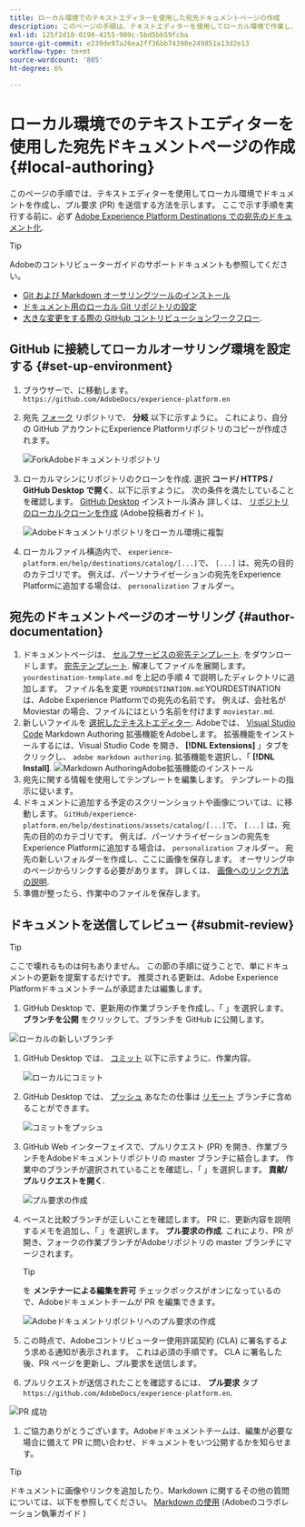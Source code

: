 ```yaml
---
title: ローカル環境でのテキストエディターを使用した宛先ドキュメントページの作成
description: このページの手順は、テキストエディターを使用してローカル環境で作業し、Experience Platform先のドキュメントページを作成してレビュー用に送信する方法を示します。
exl-id: 125f2d10-0190-4255-909c-5bd5bb59fcba
source-git-commit: e239de97a26ea2ff36bb74390e249851a13d2e13
workflow-type: tm+mt
source-wordcount: '885'
ht-degree: 6%

---
```


# ローカル環境でのテキストエディターを使用した宛先ドキュメントページの作成 {#local-authoring}

このページの手順では、テキストエディターを使用してローカル環境でドキュメントを作成し、プル要求 (PR) を送信する方法を示します。 ここで示す手順を実行する前に、必ず [Adobe Experience Platform Destinations での宛先のドキュメント化](./documentation-instructions.md).

>[!TIP]
>
>Adobeのコントリビューターガイドのサポートドキュメントも参照してください。
>* [Git および Markdown オーサリングツールのインストール](https://experienceleague.adobe.com/docs/contributor/contributor-guide/setup/install-tools.html?lang=en)
>* [ドキュメント用のローカル Git リポジトリの設定](https://experienceleague.adobe.com/docs/contributor/contributor-guide/setup/local-repo.html?lang=en)
>* [大きな変更をする際の GitHub コントリビューションワークフロー](https://experienceleague.adobe.com/docs/contributor/contributor-guide/setup/full-workflow.html?lang=en).


## GitHub に接続してローカルオーサリング環境を設定する {#set-up-environment}

1. ブラウザーで、に移動します。 `https://github.com/AdobeDocs/experience-platform.en`
2. 宛先 [フォーク](https://experienceleague.adobe.com/docs/contributor/contributor-guide/setup/local-repo.html?lang=en#fork-the-repository) リポジトリで、 **分岐** 以下に示すように。 これにより、自分の GitHub アカウントにExperience Platformリポジトリのコピーが作成されます。

   ![ForkAdobeドキュメントリポジトリ](../assets/docs-framework/ssd-fork-repository.gif)

3. ローカルマシンにリポジトリのクローンを作成. 選択 **コード/ HTTPS / GitHub Desktop で開く**、以下に示すように。 次の条件を満たしていることを確認します。 [GitHub Desktop](https://desktop.github.com/) インストール済み 詳しくは、 [リポジトリのローカルクローンを作成](https://experienceleague.adobe.com/docs/contributor/contributor-guide/setup/local-repo.html?lang=en#create-a-local-clone-of-the-repository) (Adobe投稿者ガイド )。

   ![Adobeドキュメントリポジトリをローカル環境に複製](../assets/docs-framework/clone-local.png)

4. ローカルファイル構造内で、 `experience-platform.en/help/destinations/catalog/[...]`で、 `[...]` は、宛先の目的のカテゴリです。 例えば、パーソナライゼーションの宛先をExperience Platformに追加する場合は、 `personalization` フォルダー。

## 宛先のドキュメントページのオーサリング {#author-documentation}

1. ドキュメントページは、 [セルフサービスの宛先テンプレート](../docs-framework/self-service-template.md). をダウンロードします。 [宛先テンプレート](../assets/docs-framework/yourdestination-template.zip). 解凍してファイルを展開します。 `yourdestination-template.md` を上記の手順 4 で説明したディレクトリに追加します。  ファイル名を変更 `YOURDESTINATION.md`:YOURDESTINATION は、Adobe Experience Platformでの宛先の名前です。 例えば、会社名が Moviestar の場合、ファイルにはという名前を付けます `moviestar.md`.
2. 新しいファイルを [選択したテキストエディター](https://experienceleague.adobe.com/docs/contributor/contributor-guide/setup/install-tools.html?lang=en#understand-markdown-editors). Adobeでは、 [Visual Studio Code](https://code.visualstudio.com/) Markdown Authoring 拡張機能をAdobeします。 拡張機能をインストールするには、Visual Studio Code を開き、 **[!DNL Extensions]** 」タブをクリックし、 `adobe markdown authoring`. 拡張機能を選択し、「 **[!DNL Install]**.
   ![Markdown AuthoringAdobe拡張機能のインストール](../assets/docs-framework/install-adobe-markdown-extension.gif)
3. 宛先に関する情報を使用してテンプレートを編集します。 テンプレートの指示に従います。
4. ドキュメントに追加する予定のスクリーンショットや画像については、に移動します。 `GitHub/experience-platform.en/help/destinations/assets/catalog/[...]`で、 `[...]` は、宛先の目的のカテゴリです。 例えば、パーソナライゼーションの宛先をExperience Platformに追加する場合は、 `personalization` フォルダー。 宛先の新しいフォルダーを作成し、ここに画像を保存します。 オーサリング中のページからリンクする必要があります。 詳しくは、 [画像へのリンク方法の説明](https://experienceleague.adobe.com/docs/contributor/contributor-guide/writing-essentials/linking.html?lang=en#link-to-images).
5. 準備が整ったら、作業中のファイルを保存します。

## ドキュメントを送信してレビュー {#submit-review}

>[!TIP]
>
>ここで壊れるものは何もありません。 この節の手順に従うことで、単にドキュメントの更新を提案するだけです。 推奨される更新は、Adobe Experience Platformドキュメントチームが承認または編集します。

1. GitHub Desktop で、更新用の作業ブランチを作成し、「 」を選択します。 **ブランチを公開** をクリックして、ブランチを GitHub に公開します。

![ローカルの新しいブランチ](../assets/docs-framework/new-branch-local.gif)

1. GitHub Desktop では、 [コミット](https://docs.github.com/en/free-pro-team@latest/github/getting-started-with-github/github-glossary#commit) 以下に示すように、作業内容。

   ![ローカルにコミット](../assets/docs-framework/commit-local.png)

1. GitHub Desktop では、 [プッシュ](https://docs.github.com/en/free-pro-team@latest/github/getting-started-with-github/github-glossary#push) あなたの仕事は [リモート](https://docs.github.com/en/free-pro-team@latest/github/getting-started-with-github/github-glossary#remote) ブランチに含めることができます。

   ![コミットをプッシュ](../assets/docs-framework/push-local-to-remote.png)

1. GitHub Web インターフェイスで、プルリクエスト (PR) を開き、作業ブランチをAdobeドキュメントリポジトリの master ブランチに結合します。 作業中のブランチが選択されていることを確認し、「 」を選択します。 **貢献/プルリクエストを開く**.

   ![プル要求の作成](../assets/docs-framework/ssd-create-pull-request-1.gif)

1. ベースと比較ブランチが正しいことを確認します。 PR に、更新内容を説明するメモを追加し、「 」を選択します。 **プル要求の作成**. これにより、PR が開き、フォークの作業ブランチがAdobeリポジトリの master ブランチにマージされます。
   >[!TIP]
   >
   >を **メンテナーによる編集を許可** チェックボックスがオンになっているので、Adobeドキュメントチームが PR を編集できます。

   ![Adobeドキュメントリポジトリへのプル要求の作成](../assets/docs-framework/ssd-create-pull-request-2.png)

1. この時点で、Adobeコントリビューター使用許諾契約 (CLA) に署名するよう求める通知が表示されます。 これは必須の手順です。 CLA に署名した後、PR ページを更新し、プル要求を送信します。

1. プルリクエストが送信されたことを確認するには、 **プル要求** タブ `https://github.com/AdobeDocs/experience-platform.en`.

![PR 成功](../assets/docs-framework/ssd-pr-successful.png)

1. ご協力ありがとうございます。Adobeドキュメントチームは、編集が必要な場合に備えて PR に問い合わせ、ドキュメントをいつ公開するかを知らせます。

>[!TIP]
>
>ドキュメントに画像やリンクを追加したり、Markdown に関するその他の質問については、以下を参照してください。 [Markdown の使用](https://experienceleague.adobe.com/docs/contributor/contributor-guide/writing-essentials/markdown.html?lang=en) (Adobeのコラボレーション執筆ガイド )
